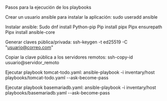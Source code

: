 Pasos para la ejecución de los playbooks

Crear un usuario ansible para instalar la aplicación:
sudo useradd ansible

Instalar ansible:
Sudo dnf install Python-pip 
Pip install pipx 
Pipx ensurepath 
Pipx install ansible-core

Generar claves pública/privada:
ssh-keygen -t ed25519 -C "usuario@correo.com"

Copiar la clave pública a los servidores remotos:
ssh-copy-id usuario@servidor_remoto





Ejecutar playbook tomcat-todo.yaml:
ansible-playbook -i inventary/host playbooks/tomcat-todo.yaml --ask-become-pass


Ejecutar playbook basemariadb.yaml:
ansible-playbook -i inventary/host playbooks/basemariadb.yaml --ask-become-pass




 
